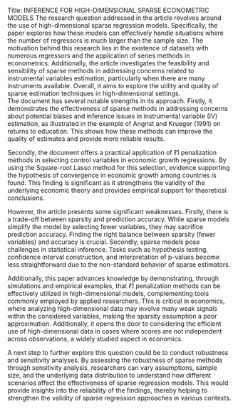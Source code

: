 Title: INFERENCE FOR HIGH-DIMENSIONAL SPARSE ECONOMETRIC MODELS 
The research question addressed in the article revolves around the use of high-dimensional sparse regression models. Specifically, the paper explores how these models can effectively handle situations where the number of regressors is much larger than the sample size. The motivation behind this research lies in the existence of datasets with numerous regressors and the application of series methods in econometrics. Additionally, the article investigates the feasibility and sensibility of sparse methods in addressing concerns related to instrumental variables estimation, particularly when there are many instruments available. Overall, it aims to explore the utility and quality of sparse estimation techniques in high-dimensional settings.  
The document has several notable strengths in its approach. Firstly, it demonstrates the effectiveness of sparse methods in addressing concerns about potential biases and inference issues in instrumental variable (IV) estimation, as illustrated in the example of Angrist and Krueger (1991) on returns to education. This shows how these methods can improve the quality of estimates and provide more reliable results.

Secondly, the document offers a practical application of ℓ1 penalization methods in selecting control variables in economic growth regressions. By using the Square-root Lasso method for this selection, evidence supporting the hypothesis of convergence in economic growth among countries is found. This finding is significant as it strengthens the validity of the underlying economic theory and provides empirical support for theoretical conclusions.

However, the article presents some significant weaknesses. Firstly, there is a trade-off between sparsity and prediction accuracy. While sparse models simplify the model by selecting fewer variables, they may sacrifice prediction accuracy. Finding the right balance between sparsity (fewer variables) and accuracy is crucial. Secondly, sparse models pose challenges in statistical inference. Tasks such as hypothesis testing, confidence interval construction, and interpretation of p-values become less straightforward due to the non-standard behavior of sparse estimators.

Additionally, this paper advances knowledge by demonstrating, through simulations and empirical examples, that ℓ1 penalization methods can be effectively utilized in high-dimensional models, complementing tools commonly employed by applied researchers. This is critical in economics, where analyzing high-dimensional data may involve many weak signals within the considered variables, making the sparsity assumption a poor approximation. Additionally, it opens the door to considering the efficient use of high-dimensional data in cases where scores are not independent across observations, a widely studied aspect in economics.


A next step to further explore this question could be to conduct robustness and sensitivity analyses. By assessing the robustness of sparse methods through sensitivity analysis, researchers can vary assumptions, sample size, and the underlying data distribution to understand how different scenarios affect the effectiveness of sparse regression models. This would provide insights into the reliability of the findings, thereby helping to strengthen the validity of sparse regression approaches in various contexts.
